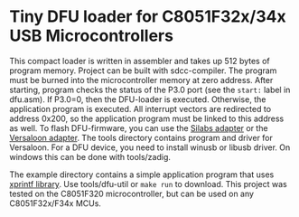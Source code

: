 # Tiny DFU loader for C8051F32x/34x USB Microcontrollers

This compact loader is written in assembler and takes up 512 bytes of program memory. Project can be built with sdcc-compiler. The program must be burned into the microcontroller memory at zero address. After starting, program checks the status of the P3.0 port (see the `start:` label in dfu.asm). If P3.0=0, then the DFU-loader is executed. Otherwise, the application program is executed. All interrupt vectors are redirected to address 0x200, so the application program must be linked to this address as well. To flash DFU-firmware, you can use the [Silabs adapter](https://www.silabs.com/development-tools/mcu/8-bit/8-bit-usb-debug-adapter) or the [Versaloon adapter](https://github.com/versaloon/versaloon). The tools directory contains program and driver for Versaloon. For a DFU device, you need to install winusb or libusb driver. On windows this can be done with tools/zadig.

The example directory contains a simple application program that uses [xprintf library](https://github.com/minilogic/xprintf). Use tools/dfu-util or `make run` to download. This project was tested on the C8051F320 microcontroller, but can be used on any C8051F32x/F34x MCUs.